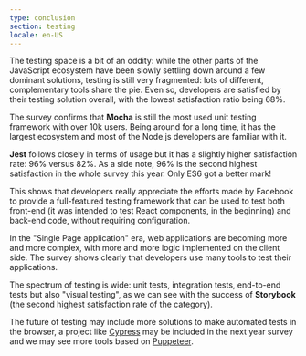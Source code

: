 ```yaml
---
type: conclusion
section: testing
locale: en-US
---
```

 The testing space is a bit of an oddity: while the other parts of the JavaScript ecosystem have been slowly settling down around a few dominant solutions, testing is still very fragmented: lots of different, complementary tools share the pie. Even so, developers are satisfied by their testing solution overall, with the lowest satisfaction ratio being 68%.

The survey confirms that **Mocha** is still the most used unit testing framework with over 10k users. Being around for a long time, it has the largest ecosystem and most of the Node.js developers are familiar with it.

**Jest** follows closely in terms of usage but it has a slightly higher satisfaction rate: 96% versus 82%. As a side note, 96% is the second highest satisfaction in the whole survey this year. Only ES6 got a better mark!

This shows that developers really appreciate the efforts made by Facebook to provide a full-featured testing framework that can be used to test both front-end (it was intended to test React components, in the beginning) and back-end code, without requiring configuration.

In the "Single Page application" era, web applications are becoming more and more complex, with more and more logic implemented on the client side. The survey shows clearly that developers use many tools to test their applications.

The spectrum of testing is wide: unit tests, integration tests, end-to-end tests but also "visual testing", as we can see with the success of **Storybook** (the second highest satisfaction rate of the category).

The future of testing may include more solutions to make automated tests in the browser, a project like [Cypress](https://www.cypress.io/) may be included in the next year survey and we may see more tools based on [Puppeteer](https://pptr.dev/).